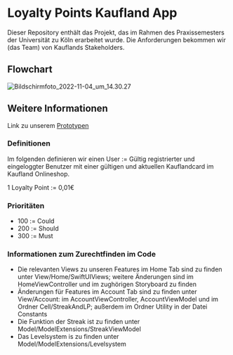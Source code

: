 # Loyalty Points Kaufland App

Dieser Repository enthält das Projekt, das im Rahmen des Praxissemesters der Universität zu Köln erarbeitet wurde. Die Anforderungen bekommen wir (das Team) von Kauflands Stakeholders.

## Flowchart

![Bildschirmfoto_2022-11-04_um_14.30.27](/uploads/049c5360efcd5c36a706ce95b8c1a760/Bildschirmfoto_2022-11-04_um_14.30.27.png)


## Weitere Informationen

Link zu unserem [Prototypen](https://www.figma.com/proto/rgDxiet46evjP3kw9BERp5/Kaufland-App?scaling=scale-down&page-id=0%3A1&node-id=1%3A2&starting-point-node-id=1%3A2&show-proto-sidebar=1)


### Definitionen
Im folgenden definieren wir einen User := Gültig registrierter und eingeloggter Benutzer mit einer gültigen und aktuellen Kauflandcard im Kaufland Onlineshop.

1 Loyalty Point := 0,01€


### Prioritäten
- 100 := Could
- 200 := Should
- 300 := Must

### Informationen zum Zurechtfinden im Code

- Die relevanten Views zu unseren Features im Home Tab sind zu finden unter View/Home/SwiftUIViews; weitere Änderungen sind im HomeViewController und im zughörigen Storyboard zu finden
- Änderungen für Features im Account Tab sind zu finden unter View/Account: im AccountViewController, AccountViewModel und im Ordner Cell/StreakAndLP; außerdem im Ordner Utility in der Datei Constants
- Die Funktion der Streak ist zu finden unter Model/ModelExtensions/StreakViewModel
- Das Levelsystem is zu finden unter Model/ModelExtensions/Levelsystem

